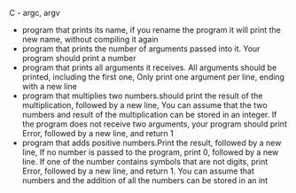 C - argc, argv
- program that prints its name, if you rename the program it will print the new name, without compiling it again
- program that prints the number of arguments passed into it. Your program should print a number
- program that prints all arguments it receives. All arguments should be printed, including the first one, Only print one argument per line, ending with a new line
- program that multiplies two numbers.should print the result of the multiplication, followed by a new line, You can assume that the two numbers and result of the multiplication can be stored in an integer. If the program does not receive two arguments, your program should print Error, followed by a new line, and return 1
- program that adds positive numbers.Print the result, followed by a new line, If no number is passed to the program, print 0, followed by a new line. If one of the number contains symbols that are not digits, print Error, followed by a new line, and return 1. You can assume that numbers and the addition of all the numbers can be stored in an int

